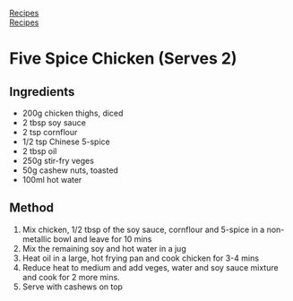 [Recipes](.)  
[Recipes](../recipes)  
# Five Spice Chicken (Serves 2)
## Ingredients
- 200g chicken thighs, diced
- 2 tbsp soy sauce
- 2 tsp cornflour
- 1/2 tsp Chinese 5-spice
- 2 tbsp oil
- 250g stir-fry veges
- 50g cashew nuts, toasted
- 100ml hot water
  
## Method
1. Mix chicken, 1/2 tbsp of the soy sauce, cornflour and 5-spice in a non-metallic bowl and leave for 10 mins
1. Mix the remaining soy and hot water in a jug
1. Heat oil in a large, hot frying pan and cook chicken for 3-4 mins
1. Reduce heat to medium and add veges, water and soy sauce mixture and cook for 2 more mins.
1. Serve with cashews on top
